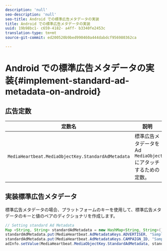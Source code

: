 ```yaml
---
description: 'null'
seo-description: 'null'
seo-title: Android での標準広告メタデータの実装
title: Android での標準広告メタデータの実装
uuid: 19b98bc1- c659-4182- a4ff- b3340fe2453c
translation-type: tm+mt
source-git-commit: ed200520b9bed990460a444dabdcf956980362ca

---
```



# Android での標準広告メタデータの実装{#implement-standard-ad-metadata-on-android}

## 広告定数

| 定数名 | 説明   |
|---|---|
| `MediaHeartbeat.MediaObjectKey.StandardAdMetadata` | 標準広告メタデータを Ad `MediaObject` にアタッチするための定数。 |

## 実装標準広告メタデータ

標準広告メタデータの場合、プラットフォームのキーを使用して、標準広告メタデータのキーと値のペアのディクショナリを作成します。

```java
// Setting standard Ad Metadata 
Map <String, String> standardAdMetadata = new HashMap<String, String>(); 
standardAdMetadata.put(MediaHeartbeat.AdMetadataKeys.ADVERTISER, "Sample Advertiser"); 
standardAdMetadata.put(MediaHeartbeat.AdMetadataKeys.CAMPAIGN_ID, "Sample Campaign"); 
adInfo.setValue(MediaHeartbeat.MediaObjectKey.StandardAdMetadata, standardAdMetadata); 
```

